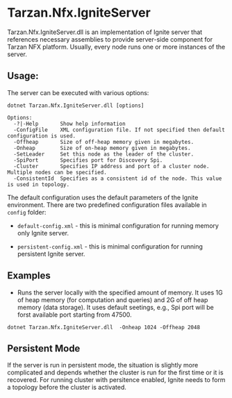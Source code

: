 # Tarzan.Nfx.IgniteServer

Tarzan.Nfx.IgniteServer.dll is an implementation of Ignite server that references necessary assemblies
to provide server-side component for Tarzan NFX platform. Usually, every node runs one or more instances
of the server.

## Usage:
The server can be executed with various options:

```
dotnet Tarzan.Nfx.IgniteServer.dll [options]

Options:
  -?|-Help       Show help information
  -ConfigFile    XML configuration file. If not specified then default configuration is used.
  -Offheap       Size of off-heap memory given in megabytes.
  -Onheap        Size of on-heap memory given in megabytes.
  -SetLeader     Set this node as the leader of the cluster.
  -SpiPort       Specifies port for Discovery Spi.
  -Cluster       Specifies IP address and port of a cluster node. Multiple nodes can be specified.
  -ConsistentId  Specifies as a consistent id of the node. This value is used in topology.
```

The default configuration uses the default parameters of the Ignite environment.
There are two predefined configuration files available in ```config``` folder:

* `default-config.xml` - this is minimal configuration for running memory only Ignite server.



* `persistent-config.xml` - this is minimal configuration for running persistent Ignite server.

## Examples

* Runs the server locally with the specified amount of memory. It uses 1G of heap memory (for computation and queries) and 2G
of off heap memory (data storage). It uses default seetings, e.g., Spi port will be forst available port starting from 47500.
```
dotnet Tarzan.Nfx.IgniteServer.dll  -Onheap 1024 -Offheap 2048
```

## Persistent Mode
If the server is run in persistent mode, the situation is slightly more complicated and depends 
whether the cluster is run for the first time or it is recovered. For running cluster with persitence 
enabled, Ignite needs to form a topology before the cluster is activated. 
